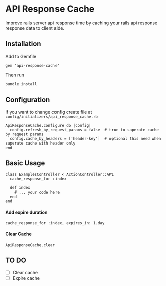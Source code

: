 # API Response Cache
Improve rails server api response time by caching your rails api response response data to client side.

## Installation
Add to Gemfile
```
gem 'api-response-cache'
```
Then run
```
bundle install
```

## Configuration
If you want to change config create file at ```config/initializers/api_response_cache.rb```
```
ApiResponseCache.configure do |config|
  config.refresh_by_request_params = false  # true to saperate cache by request params
  config.cache_by_headers = ['header-key']  # optional this need when saperate cache with header only
end
```

## Basic Usage
```
class ExamplesController < ActionController::API
  cache_response_for :index

  def index
    # ... your code here
  end
end
```
#### Add expire duration
```
cache_response_for :index, expires_in: 1.day
```

#### Clear Cache
```
ApiResponseCache.clear
```



## TO DO
- [ ] Clear cache
- [ ] Expire cache
